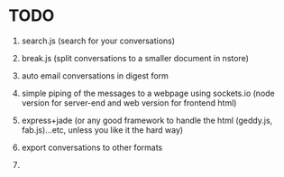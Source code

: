 # TODO

1. search.js (search for your conversations)

2. break.js (split conversations to a smaller document in nstore)

3. auto email conversations in digest form

4. simple piping of the messages to a webpage using sockets.io (node version for server-end and web version for frontend html)

5. express+jade (or any good framework to handle the html (geddy.js, fab.js)...etc, unless you like it the hard way)

6. export conversations to other formats

7. 